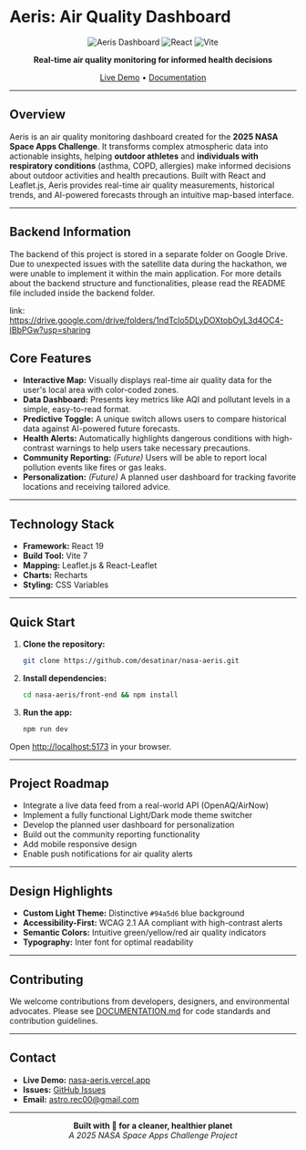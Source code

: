 # Aeris: Air Quality Dashboard

<div align="center">

![Aeris Dashboard](https://img.shields.io/badge/Status-Active-success?style=for-the-badge)
![React](https://img.shields.io/badge/React-19.1.1-blue?style=for-the-badge&logo=react)
![Vite](https://img.shields.io/badge/Vite-7.1.7-646CFF?style=for-the-badge&logo=vite)

**Real-time air quality monitoring for informed health decisions**

[Live Demo](https://nasa-aeris.vercel.app/) • [Documentation](./DOCUMENTATION.md)

</div>

---

## Overview

Aeris is an air quality monitoring dashboard created for the **2025 NASA Space Apps Challenge**. It transforms complex atmospheric data into actionable insights, helping **outdoor athletes** and **individuals with respiratory conditions** (asthma, COPD, allergies) make informed decisions about outdoor activities and health precautions. Built with React and Leaflet.js, Aeris provides real-time air quality measurements, historical trends, and AI-powered forecasts through an intuitive map-based interface.

---

## Backend Information

The backend of this project is stored in a separate folder on Google Drive. Due to unexpected issues with the satellite data during the hackathon, we were unable to implement it within the main application.
For more details about the backend structure and functionalities, please read the README file included inside the backend folder.

link: https://drive.google.com/drive/folders/1ndTclo5DLyDOXtobOyL3d4OC4-IBbPGw?usp=sharing

## Core Features

* **Interactive Map:** Visually displays real-time air quality data for the user's local area with color-coded zones.
* **Data Dashboard:** Presents key metrics like AQI and pollutant levels in a simple, easy-to-read format.
* **Predictive Toggle:** A unique switch allows users to compare historical data against AI-powered future forecasts.
* **Health Alerts:** Automatically highlights dangerous conditions with high-contrast warnings to help users take necessary precautions.
* **Community Reporting:** *(Future)* Users will be able to report local pollution events like fires or gas leaks.
* **Personalization:** *(Future)* A planned user dashboard for tracking favorite locations and receiving tailored advice.

---

## Technology Stack

* **Framework:** React 19
* **Build Tool:** Vite 7
* **Mapping:** Leaflet.js & React-Leaflet
* **Charts:** Recharts
* **Styling:** CSS Variables

---

## Quick Start

1. **Clone the repository:**
   ```bash
   git clone https://github.com/desatinar/nasa-aeris.git
   ```

2. **Install dependencies:**
   ```bash
   cd nasa-aeris/front-end && npm install
   ```

3. **Run the app:**
   ```bash
   npm run dev
   ```

Open [http://localhost:5173](http://localhost:5173) in your browser.

---

## Project Roadmap

* Integrate a live data feed from a real-world API (OpenAQ/AirNow)
* Implement a fully functional Light/Dark mode theme switcher
* Develop the planned user dashboard for personalization
* Build out the community reporting functionality
* Add mobile responsive design
* Enable push notifications for air quality alerts

---

## Design Highlights

* **Custom Light Theme:** Distinctive `#94a5d6` blue background
* **Accessibility-First:** WCAG 2.1 AA compliant with high-contrast alerts
* **Semantic Colors:** Intuitive green/yellow/red air quality indicators
* **Typography:** Inter font for optimal readability

---

## Contributing

We welcome contributions from developers, designers, and environmental advocates. Please see [DOCUMENTATION.md](./DOCUMENTATION.md) for code standards and contribution guidelines.

---

## Contact

* **Live Demo:** [nasa-aeris.vercel.app](https://nasa-aeris.vercel.app/)
* **Issues:** [GitHub Issues](https://github.com/desatinar/nasa-aeris/issues)
* **Email:** astro.rec00@gmail.com

---

<div align="center">

**Built with 💙 for a cleaner, healthier planet**  
*A 2025 NASA Space Apps Challenge Project*

</div>
